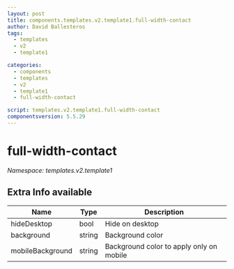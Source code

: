 ```yaml
---
layout: post
title: components.templates.v2.template1.full-width-contact
author: David Ballesteros
tags:
  - templates
  - v2
  - template1

categories:
  - components
  - templates
  - v2
  - template1
  - full-width-contact

script: templates.v2.template1.full-width-contact
componentsversion: 5.5.29
---
```

# full-width-contact

*Namespace: templates.v2.template1*

## Extra Info available

| Name | Type | Description |
| --- | --- | --- |
| hideDesktop | bool | Hide on desktop |
| background | string | Background color |
| mobileBackground | string | Background color to apply only on mobile |
